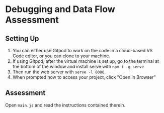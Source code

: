 # Debugging and Data Flow Assessment

## Setting Up

1. You can either use Gitpod to work on the code in a cloud-based VS Code editor, or you can clone to your machine.
2. If using Gitpod, after the virtual machine is set up, go to the terminal at the bottom of the window and install serve with `npm i -g serve`
3. Then run the web server with `serve -l 8080`.
4. When prompted how to access your project, click "Open in Browser"

## Assessment

Open `main.js` and read the instructions contained therein. 
